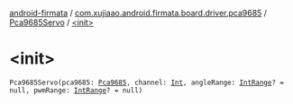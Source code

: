 [android-firmata](../../index.md) / [com.xujiaao.android.firmata.board.driver.pca9685](../index.md) / [Pca9685Servo](index.md) / [&lt;init&gt;](./-init-.md)

# &lt;init&gt;

`Pca9685Servo(pca9685: `[`Pca9685`](../-pca9685/index.md)`, channel: `[`Int`](https://kotlinlang.org/api/latest/jvm/stdlib/kotlin/-int/index.html)`, angleRange: `[`IntRange`](https://kotlinlang.org/api/latest/jvm/stdlib/kotlin.ranges/-int-range/index.html)`? = null, pwmRange: `[`IntRange`](https://kotlinlang.org/api/latest/jvm/stdlib/kotlin.ranges/-int-range/index.html)`? = null)`